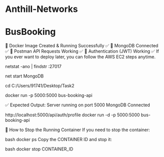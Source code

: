 # Anthill-Networks


# BusBooking
🔹 Docker Image Created &amp; Running Successfully ✅ 🔹 MongoDB Connected ✅ 🔹 Postman API Requests Working ✅ 🔹 Authentication (JWT) Working ✅  If you ever want to deploy later, you can follow the AWS EC2 steps anytime.


netstat -ano | findstr :27017

net start MongoDB


cd C:/Users/91741/Desktop/Task2


docker run -p 5000:5000 bus-booking-api


✅ Expected Output:
Server running on port 5000
MongoDB Connected


http://localhost:5000/api/auth/profile
docker run -d -p 5000:5000 bus-booking-api

🛑 How to Stop the Running Container
If you need to stop the container:

bash
docker ps
Copy the CONTAINER ID and stop it:

bash
docker stop CONTAINER_ID
